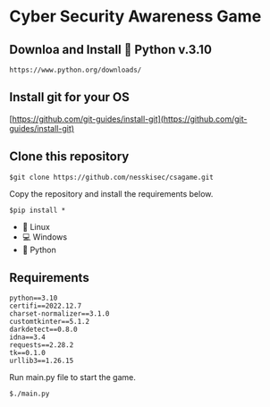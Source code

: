 # Cyber Security Awareness Game

## Downloa and Install :snake: Python v.3.10
```
https://www.python.org/downloads/
```

## Install git for your OS
[https://github.com/git-guides/install-git](https://github.com/git-guides/install-git)

## Clone this repository
```
$git clone https://github.com/nesskisec/csagame.git
```

Copy the repository and install the requirements below.

```
$pip install *
```

-   :penguin: Linux
-   :computer: Windows
-   :snake: Python


## Requirements
```ad-warning
python==3.10
certifi==2022.12.7
charset-normalizer==3.1.0
customtkinter==5.1.2
darkdetect==0.8.0
idna==3.4
requests==2.28.2
tk==0.1.0
urllib3==1.26.15
```

Run main.py file to start the game.
```
$./main.py
```
